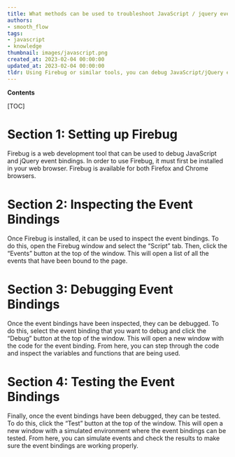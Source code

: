 ```yaml
---
title: What methods can be used to troubleshoot JavaScript / jquery event bindings using firebug or similar programs?
authors:
- smooth_flow
tags:
- javascript
- knowledge
thumbnail: images/javascript.png
created_at: 2023-02-04 00:00:00
updated_at: 2023-02-04 00:00:00
tldr: Using Firebug or similar tools, you can debug JavaScript/jQuery event bindings by inspecting the DOM and monitoring the events that are triggered when an element is interacted with.
---
```


**Contents**

[TOC]

# Section 1: Setting up Firebug

Firebug is a web development tool that can be used to debug JavaScript and jQuery event bindings. In order to use Firebug, it must first be installed in your web browser. Firebug is available for both Firefox and Chrome browsers. 

# Section 2: Inspecting the Event Bindings

Once Firebug is installed, it can be used to inspect the event bindings. To do this, open the Firebug window and select the “Script” tab. Then, click the “Events” button at the top of the window. This will open a list of all the events that have been bound to the page.

# Section 3: Debugging Event Bindings

Once the event bindings have been inspected, they can be debugged. To do this, select the event binding that you want to debug and click the “Debug” button at the top of the window. This will open a new window with the code for the event binding. From here, you can step through the code and inspect the variables and functions that are being used.

# Section 4: Testing the Event Bindings

Finally, once the event bindings have been debugged, they can be tested. To do this, click the “Test” button at the top of the window. This will open a new window with a simulated environment where the event bindings can be tested. From here, you can simulate events and check the results to make sure the event bindings are working properly.
